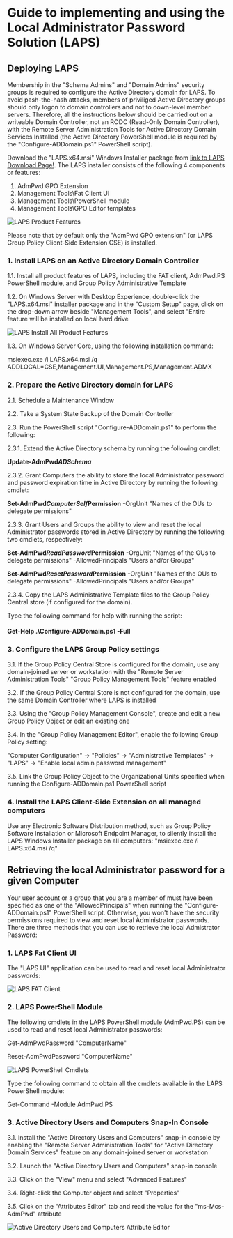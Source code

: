 # Guide to implementing and using the Local Administrator Password Solution (LAPS)

## Deploying LAPS

  Membership in the "Schema Admins" and "Domain Admins" security groups is required to configure the Active Directory domain for LAPS.  To avoid pash-the-hash attacks, members of priviliged Active Directory groups should only logon to domain controllers and not to down-level member servers.  Therefore, all the instructions below should be carried out on a writeable Domain Controller, not an RODC (Read-Only Domain Controller), with the Remote Server Administration Tools for Active Directory Domain Services Installed (the Active Directory PowerShell module is required by the "Configure-ADDomain.ps1" PowerShell script).

  Download the "LAPS.x64.msi" Windows Installer package from [link to LAPS Download Page!](https://www.microsoft.com/en-us/download/details.aspx?id=46899). The LAPS installer consists of the following 4 components or features:

  1. AdmPwd GPO Extension
  2. Management Tools\Fat Client UI
  3. Management Tools\PowerShell module
  4. Management Tools\GPO Editor templates

  ![LAPS Product Features](/images/LAPSProductFeatures.png)
  
  Please note that by default only the "AdmPwd GPO extension" (or LAPS Group Policy Client-Side Extension CSE) is installed.

### 1. Install LAPS on an Active Directory Domain Controller

1.1. Install all product features of LAPS, including the FAT client, AdmPwd.PS PowerShell module, and Group Policy Administrative Template

1.2. On Windows Server with Desktop Experience, double-click the "LAPS.x64.msi" installer package and in the "Custom Setup" page, click on the drop-down arrow beside "Management Tools", and select "Entire feature will be installed on local hard drive

![LAPS Install All Product Features](/images/LAPSInstallAllProductFeatures.png)

1.3. On Windows Server Core, using the following installation command:

  msiexec.exe /i LAPS.x64.msi /q ADDLOCAL=CSE,Management.UI,Management.PS,Management.ADMX

### 2. Prepare the Active Directory domain for LAPS

2.1. Schedule a Maintenance Window

2.2. Take a System State Backup of the Domain Controller

2.3. Run the PowerShell script "Configure-ADDomain.ps1" to perform the following:

2.3.1. Extend the Active Directory schema by running the following cmdlet:

  **Update-AdmPwd*ADSchema***

2.3.2. Grant Computers the ability to store the local Administrator password and password expiration time in Active Directory by running the following cmdlet:

  **Set-AdmPwd*ComputerSelf*Permission** -OrgUnit "Names of the OUs to delegate permissions"

2.3.3. Grant Users and Groups the ability to view and reset the local Administrator passwords stored in Active Directory by running the following two cmdlets, respectively:

  **Set-AdmPwd*ReadPassword*Permission** -OrgUnit "Names of the OUs to delegate permissions" -AllowedPrincipals "Users and/or Groups"

  **Set-AdmPwd*ResetPassword*Permission** -OrgUnit "Names of the OUs to delegate permissions" -AllowedPrincipals "Users and/or Groups"

2.3.4. Copy the LAPS Administrative Template files to the Group Policy Central store (if configured for the domain).

Type the following command for help with running the script:

#### Get-Help .\Configure-ADDomain.ps1 -Full</p>

### 3. Configure the LAPS Group Policy settings

3.1. If the Group Policy Central Store is configured for the domain, use any domain-joined server or workstation with the "Remote Server Administration Tools" "Group Policy Management Tools" feature enabled

3.2. If the Group Policy Central Store is not configured for the domain, use the same Domain Controller where LAPS is installed

3.3. Using the "Group Policy Management Console", create and edit a new Group Policy Object or edit an existing one

3.4. In the "Group Policy Management Editor", enable the following Group Policy setting:
  
  "Computer Configuration" -> "Policies" -> "Administrative Templates" -> "LAPS" -> "Enable local admin password management"

3.5. Link the Group Policy Object to the Organizational Units specified when running the Configure-ADDomain.ps1 PowerShell script

### 4. Install the LAPS Client-Side Extension on all managed computers

Use any Electronic Software Distribution method, such as Group Policy Software Installation or Microsoft Endpoint Manager, to silently install the LAPS Windows Installer package on all computers: "msiexec.exe /i LAPS.x64.msi /q"

## Retrieving the local Administrator password for a given Computer

Your user account or a group that you are a member of must have been specified as one of the "AllowedPrincipals" when running the "Configure-ADDomain.ps1" PowerShell script. Otherwise, you won't have the security permissions required to view and reset local Administrator passwords.  There are three methods that you can use to retrieve the local Admistrator Password:

### 1. LAPS Fat Client UI

The "LAPS UI" application can be used to read and reset local Administrator passwords:

![LAPS FAT Client](/images/LAPSFatClient.png)

### 2. LAPS PowerShell Module

The following cmdlets in the LAPS PowerShell module (AdmPwd.PS) can be used to read and reset local Administrator passwords:

Get-AdmPwdPassword "ComputerName"

Reset-AdmPwdPassword "ComputerName"

![LAPS PowerShell Cmdlets](/images/LAPSPowerShellCmdlets.png)

Type the following command to obtain all the cmdlets available in the LAPS PowerShell module:

Get-Command -Module AdmPwd.PS

### 3. Active Directory Users and Computers Snap-In Console

3.1. Install the "Active Directory Users and Computers" snap-in console by enabling the "Remote Server Administration Tools" for "Active Directory Domain Services" feature on any domain-joined server or workstation

3.2. Launch the "Active Directory Users and Computers" snap-in console

3.3. Click on the "View" menu and select "Advanced Features"

3.4. Right-click the Computer object and select "Properties"

3.5. Click on the "Attributes Editor" tab and read the value for the "ms-Mcs-AdmPwd" attribute

![Active Directory Users and Computers Attribute Editor](/images/ADUsersComputersAttributeEditor.png)
